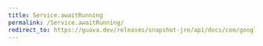 ```yaml
---
title: Service.awaitRunning
permalink: /Service.awaitRunning/
redirect_to: https://guava.dev/releases/snapshot-jre/api/docs/com/google/common/util/concurrent/Service.html#awaitRunning--
---
```


